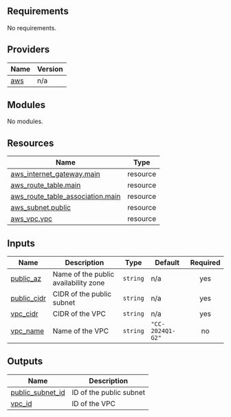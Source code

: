 <!-- BEGIN_TF_DOCS -->
## Requirements

No requirements.

## Providers

| Name | Version |
|------|---------|
| <a name="provider_aws"></a> [aws](#provider\_aws) | n/a |

## Modules

No modules.

## Resources

| Name | Type |
|------|------|
| [aws_internet_gateway.main](https://registry.terraform.io/providers/hashicorp/aws/latest/docs/resources/internet_gateway) | resource |
| [aws_route_table.main](https://registry.terraform.io/providers/hashicorp/aws/latest/docs/resources/route_table) | resource |
| [aws_route_table_association.main](https://registry.terraform.io/providers/hashicorp/aws/latest/docs/resources/route_table_association) | resource |
| [aws_subnet.public](https://registry.terraform.io/providers/hashicorp/aws/latest/docs/resources/subnet) | resource |
| [aws_vpc.vpc](https://registry.terraform.io/providers/hashicorp/aws/latest/docs/resources/vpc) | resource |

## Inputs

| Name | Description | Type | Default | Required |
|------|-------------|------|---------|:--------:|
| <a name="input_public_az"></a> [public\_az](#input\_public\_az) | Name of the public availability zone | `string` | n/a | yes |
| <a name="input_public_cidr"></a> [public\_cidr](#input\_public\_cidr) | CIDR of the public subnet | `string` | n/a | yes |
| <a name="input_vpc_cidr"></a> [vpc\_cidr](#input\_vpc\_cidr) | CIDR of the VPC | `string` | n/a | yes |
| <a name="input_vpc_name"></a> [vpc\_name](#input\_vpc\_name) | Name of the VPC | `string` | `"CC-2024Q1-G2"` | no |

## Outputs

| Name | Description |
|------|-------------|
| <a name="output_public_subnet_id"></a> [public\_subnet\_id](#output\_public\_subnet\_id) | ID of the public subnet |
| <a name="output_vpc_id"></a> [vpc\_id](#output\_vpc\_id) | ID of the VPC |
<!-- END_TF_DOCS -->